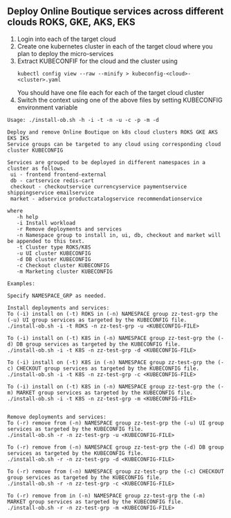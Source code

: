 ## Deploy Online Boutique services across different clouds ROKS, GKE, AKS, EKS

1. Login into each of the target cloud
2. Create one kubernetes cluster in each of the target cloud where you plan to deploy the micro-services
3. Extract KUBECONFIF for the cloud and the cluster using
   ```
   kubectl config view --raw --minify > kubeconfig-<cloud>-<cluster>.yaml
   ```
   You should have one file each for each of the target cloud cluster
5. Switch the context using one of the above files by setting KUBECONFIG environment variable

```
Usage: ./install-ob.sh -h -i -t -n -u -c -p -m -d 

Deploy and remove Online Boutique on k8s cloud clusters ROKS GKE AKS EKS IKS 
Service groups can be targeted to any cloud using corresponding cloud cluster KUBECONFIG

Services are grouped to be deployed in different namespaces in a cluster as follows. 
 ui - frontend frontend-external 
 db - cartservice redis-cart 
 checkout - checkoutservice currencyservice paymentservice shippingservice emailservice 
 market - adservice productcatalogservice recommendationservice

where 
   -h help 
   -i Install workload
   -r Remove deployments and services
   -n Namespace group to install in, ui, db, checkout and market will be appended to this text.
   -t Cluster type ROKS/K8S
   -u UI cluster KUBECONFIG
   -d DB cluster KUBECONFIG
   -c Checkout cluster KUBECONFIG
   -m Marketing cluster KUBECONFIG

Examples: 

Specify NAMESPACE_GRP as needed.

Install deployments and services: 
To (-i) install on (-t) ROKS in (-n) NAMESPACE group zz-test-grp the (-u) UI group services as targeted by the KUBECONFIG file.
./install-ob.sh -i -t ROKS -n zz-test-grp -u <KUBECONFIG-FILE>

To (-i) install on (-t) K8S in (-n) NAMESPACE group zz-test-grp the (-d) DB group services as targeted by the KUBECONFIG file.
./install-ob.sh -i -t K8S -n zz-test-grp -d <KUBECONFIG-FILE>

To (-i) install on (-t) K8S in (-n) NAMESPACE group zz-test-grp the (-c) CHECKOUT group services as targeted by the KUBECONFIG file.
./install-ob.sh -i -t K8S -n zz-test-grp -c <KUBECONFIG-FILE>

To (-i) install on (-t) K8S in (-n) NAMESPACE group zz-test-grp the (-m) MARKET group services as targeted by the KUBECONFIG file.
./install-ob.sh -i -t K8S -n zz-test-grp -m <KUBECONFIG-FILE>


Remove deployments and services: 
To (-r) remove from (-n) NAMESPACE group zz-test-grp the (-u) UI group services as targeted by the KUBECONFIG file.
./install-ob.sh -r -n zz-test-grp -u <KUBECONFIG-FILE>

To (-r) remove from (-n) NAMESPACE group zz-test-grp the (-d) DB group services as targeted by the KUBECONFIG file.
./install-ob.sh -r -n zz-test-grp -d <KUBECONFIG-FILE>

To (-r) remove from (-n) NAMESPACE group zz-test-grp the (-c) CHECKOUT group services as targeted by the KUBECONFIG file.
./install-ob.sh -r -n zz-test-grp -c <KUBECONFIG-FILE>

To (-r) remove from in (-n) NAMESPACE group zz-test-grp the (-m) MARKET group services as targeted by the KUBECONFIG file.
./install-ob.sh -r -n zz-test-grp -m <KUBECONFIG-FILE>
```
